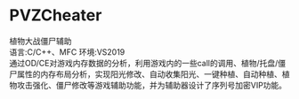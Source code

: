 # PVZCheater
植物大战僵尸辅助  
语言:C/C++、MFC
环境:VS2019  
通过OD/CE对游戏内存数据的分析，利用游戏内的一些call的调用、植物/托盘/僵尸属性的内存布局分析，实现阳光修改、自动收集阳光、一键种植、自动种植、植物攻击强化、僵尸修改等游戏辅助功能，并为辅助器设计了序列号加密VIP功能。
